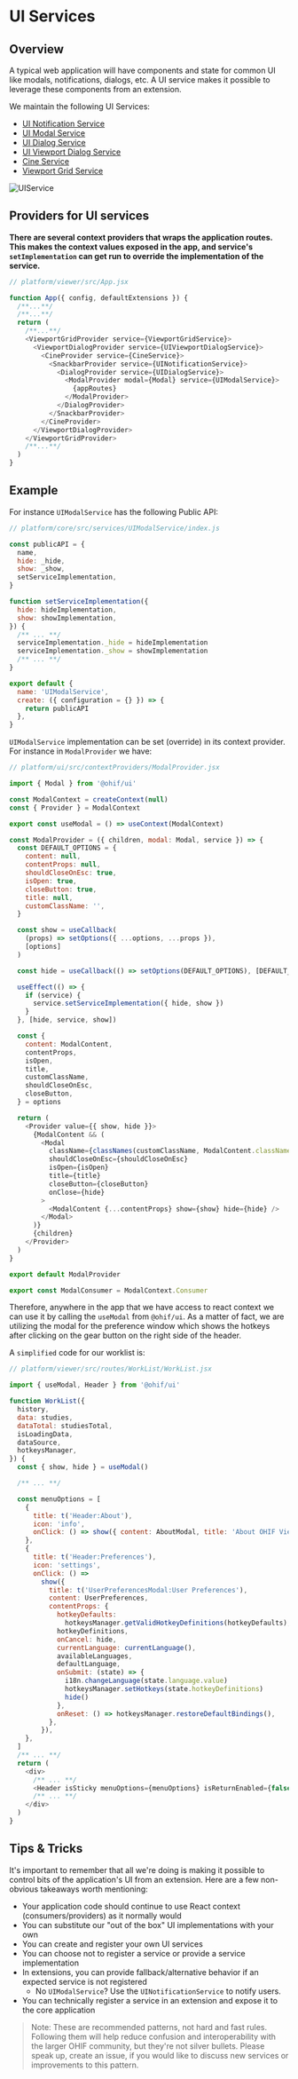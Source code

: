 # UI Services


## Overview


<!-- - Consistent look & feel
- Available in and “out” of React
- Supports ad hoc containers
- Exposes “setImplementation” method passed to Context Provider
- May set a default UI component
- API exposes get/set of Context Provider’s state -->



A typical web application will have components and state for common UI like
modals, notifications, dialogs, etc. A UI service makes it possible to leverage
these components from an extension.

We maintain the following UI Services:

- [UI Notification Service](ui-notification-service.md)
- [UI Modal Service](ui-modal-service.md)
- [UI Dialog Service](ui-dialog-service.md)
- [UI Viewport Dialog Service](ui-viewport-dialog-service.md)
- [Cine Service](cine.md)
- [Viewport Grid Service](ViewportGridService.md)



<!-- <div style="text-align: center;">
  <a href="/assets/img/ui-services.png">
    <img src="/assets/img/ui-services.png" alt="UI Services Diagram" style="margin: 0 auto; max-width: 500px;" />
  </a>
  <div><i>Diagram showing relationship between React Context and UI Service</i></div>
</div> -->

![UIService](../../assets/img/ui-services.png)


<!-- In `@ohif/core`, we have a collection of service factories. We select one we
would like our application to support, create an instance of it, and pass that
instance to our `ServicesManager` AND to a React component (in this example,
`ModalContext`'s provider).

The `ModalContext`'s provider:

- Exposes context values
- Exposes methods that leverage `useCallback` hooks
- Sets the service's implementation in a `useEffect` hook

The `ServicesManager` is:

- Passed to the `ExtensionManager`
- The `ExtensionManager` makes the `ServicesManager` available to:
  - All of it's lifecycle hooks (`preRegistration`)
  - Each "getModuleFunction" (`getToolbarModule`, `getPanelModule`, etc.) -->


## Providers for UI services
**There are several context providers that wraps the application routes. This
makes the context values exposed in the app, and service's `setImplementation` can get run to override the implementation of the service.**

```js
// platform/viewer/src/App.jsx

function App({ config, defaultExtensions }) {
  /**...**/
  /**...**/
  return (
    /**...**/
    <ViewportGridProvider service={ViewportGridService}>
      <ViewportDialogProvider service={UIViewportDialogService}>
        <CineProvider service={CineService}>
          <SnackbarProvider service={UINotificationService}>
            <DialogProvider service={UIDialogService}>
              <ModalProvider modal={Modal} service={UIModalService}>
                {appRoutes}
              </ModalProvider>
            </DialogProvider>
          </SnackbarProvider>
        </CineProvider>
      </ViewportDialogProvider>
    </ViewportGridProvider>
    /**...**/
  )
}
```

## Example

For instance `UIModalService` has the following Public API:

```js
// platform/core/src/services/UIModalService/index.js

const publicAPI = {
  name,
  hide: _hide,
  show: _show,
  setServiceImplementation,
}

function setServiceImplementation({
  hide: hideImplementation,
  show: showImplementation,
}) {
  /** ... **/
  serviceImplementation._hide = hideImplementation
  serviceImplementation._show = showImplementation
  /** ... **/
}

export default {
  name: 'UIModalService',
  create: ({ configuration = {} }) => {
    return publicAPI
  },
}
```

`UIModalService` implementation can be set (override) in its context provider. For instance in `ModalProvider` we have:

```js
// platform/ui/src/contextProviders/ModalProvider.jsx

import { Modal } from '@ohif/ui'

const ModalContext = createContext(null)
const { Provider } = ModalContext

export const useModal = () => useContext(ModalContext)

const ModalProvider = ({ children, modal: Modal, service }) => {
  const DEFAULT_OPTIONS = {
    content: null,
    contentProps: null,
    shouldCloseOnEsc: true,
    isOpen: true,
    closeButton: true,
    title: null,
    customClassName: '',
  }

  const show = useCallback(
    (props) => setOptions({ ...options, ...props }),
    [options]
  )

  const hide = useCallback(() => setOptions(DEFAULT_OPTIONS), [DEFAULT_OPTIONS])

  useEffect(() => {
    if (service) {
      service.setServiceImplementation({ hide, show })
    }
  }, [hide, service, show])

  const {
    content: ModalContent,
    contentProps,
    isOpen,
    title,
    customClassName,
    shouldCloseOnEsc,
    closeButton,
  } = options

  return (
    <Provider value={{ show, hide }}>
      {ModalContent && (
        <Modal
          className={classNames(customClassName, ModalContent.className)}
          shouldCloseOnEsc={shouldCloseOnEsc}
          isOpen={isOpen}
          title={title}
          closeButton={closeButton}
          onClose={hide}
        >
          <ModalContent {...contentProps} show={show} hide={hide} />
        </Modal>
      )}
      {children}
    </Provider>
  )
}

export default ModalProvider

export const ModalConsumer = ModalContext.Consumer
```

Therefore, anywhere in the app that we have access to react context we can use it by calling the `useModal` from `@ohif/ui`. As a matter of fact, we are utilizing the modal for the preference window which shows the hotkeys after clicking on the gear button on the right side of the header.

A `simplified` code for our worklist is:


```js
// platform/viewer/src/routes/WorkList/WorkList.jsx

import { useModal, Header } from '@ohif/ui'

function WorkList({
  history,
  data: studies,
  dataTotal: studiesTotal,
  isLoadingData,
  dataSource,
  hotkeysManager,
}) {
  const { show, hide } = useModal()

  /** ... **/

  const menuOptions = [
    {
      title: t('Header:About'),
      icon: 'info',
      onClick: () => show({ content: AboutModal, title: 'About OHIF Viewer' }),
    },
    {
      title: t('Header:Preferences'),
      icon: 'settings',
      onClick: () =>
        show({
          title: t('UserPreferencesModal:User Preferences'),
          content: UserPreferences,
          contentProps: {
            hotkeyDefaults:
              hotkeysManager.getValidHotkeyDefinitions(hotkeyDefaults),
            hotkeyDefinitions,
            onCancel: hide,
            currentLanguage: currentLanguage(),
            availableLanguages,
            defaultLanguage,
            onSubmit: (state) => {
              i18n.changeLanguage(state.language.value)
              hotkeysManager.setHotkeys(state.hotkeyDefinitions)
              hide()
            },
            onReset: () => hotkeysManager.restoreDefaultBindings(),
          },
        }),
    },
  ]
  /** ... **/
  return (
    <div>
      /** ... **/
      <Header isSticky menuOptions={menuOptions} isReturnEnabled={false} />
      /** ... **/
    </div>
  )
}
```



<!-- ## Example -->

<!-- That's all fine and good, but it's still a little too abstract. What does this
translate to in practice?

```js
// In the application
import UINotificationService from '@ohif/core';
const servicesManager = new ServicesManager();

servicesManager.registerService(UINotificationService);

// UI Service Provider
useEffect(() => {
  if (service) {
    service.setServiceImplementation({ hide, show });
  }
}, [service, hide, show]);

// In an extension
const { UINotificationService } = servicesManager.services;

if (UINotificationService) {
  UINotificationService.show('Hello from the other side 👋');
}
``` -->

<!-- <div style="text-align: center;">
  <a href="/assets/img/notification-example.gif">
    <img src="/assets/img/notification-example.gif" alt="UI Notification Service Example" style="margin: 0 auto; max-width: 500px;" />
  </a>
  <div><i>GIF showing successful call of UINotificationService from an extension.</i></div>
</div> -->

## Tips & Tricks

It's important to remember that all we're doing is making it possible to control
bits of the application's UI from an extension. Here are a few non-obvious
takeaways worth mentioning:

- Your application code should continue to use React context
  (consumers/providers) as it normally would
- You can substitute our "out of the box" UI implementations with your own
- You can create and register your own UI services
- You can choose not to register a service or provide a service implementation
- In extensions, you can provide fallback/alternative behavior if an expected
  service is not registered
  - No `UIModalService`? Use the `UINotificationService` to notify users.
- You can technically register a service in an extension and expose it to the core application

> Note: These are recommended patterns, not hard and fast rules. Following them
> will help reduce confusion and interoperability with the larger OHIF
> community, but they're not silver bullets. Please speak up, create an issue,
> if you would like to discuss new services or improvements to this pattern.
